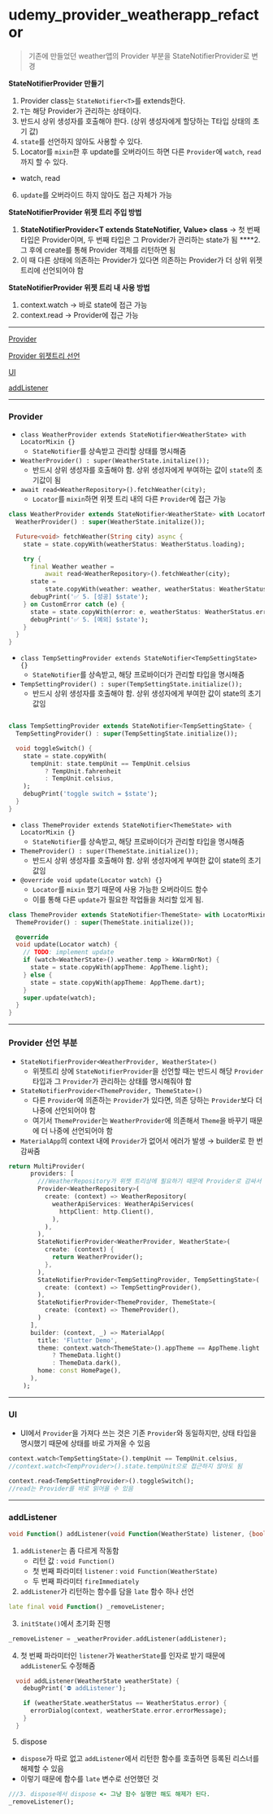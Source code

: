 # udemy_provider_weatherapp_refactor

> 기존에 만들었던 weather앱의 Provider 부분을 StateNotifierProvider로 변경
> 

**StateNotifierProvider 만들기**
1. Provider class는 `StateNotifier<T>`를 extends한다.
2. `T`는 해당 Provider가 관리하는 상태이다.
3. 반드시 상위 생성자를 호출해야 한다. (상위 생성자에게 할당하는 T타입 상태의 초기 값)
4. `state`를 선언하지 않아도 사용할 수 있다.
5. Locator를 `mixin`한 후 update를 오버라이드 하면 다른 `Provider`에 `watch`, `read` 까지 할 수 있다.
- watch<T>, read<T>
6. `update`를 오버라이드 하지 않아도 접근 자체가 가능


**StateNotifierProvider 위젯 트리 주입 방법**
1. **StateNotifierProvider<T extends StateNotifier<Value>, Value> class** 
→ 첫 번째 타입은 Provider이며, 두 번째 타입은 그 Provider가 관리하는 state가 됨
****2. 그 후에 create를 통해 Provider 객체를 리턴하면 됨
3. 이 때 다른 상태에 의존하는 Provider가 있다면 의존하는 Provider가 더 상위 위젯트리에 선언되어야 함

**StateNotifierProvider 위젯 트리 내 사용 방법**
1. context.watch<V> → 바로 state에 접근 가능
2. context.read<T> → Provider에 접근 가능

---

[Provider](https://www.notion.so/weather_app_refactor2-3024ac540af0473db7cbdf7d3917bec5?pvs=21)

[Provider 위젯트리 선언](https://www.notion.so/weather_app_refactor2-3024ac540af0473db7cbdf7d3917bec5?pvs=21)

[UI](https://www.notion.so/weather_app_refactor2-3024ac540af0473db7cbdf7d3917bec5?pvs=21)

[addListener](https://www.notion.so/weather_app_refactor2-3024ac540af0473db7cbdf7d3917bec5?pvs=21)

---
### Provider

- `class WeatherProvider extends StateNotifier<WeatherState> with LocatorMixin {}`
    - `StateNotifier`를 상속받고 관리할 상태를 명시해줌
- `WeatherProvider() : super(WeatherState.initalize());`
    - 반드시 상위 생성자를 호출해야 함. 상위 생성자에게 부여하는 값이 `state`의 초기값이 됨
- `await read<WeatherRepository>().fetchWeather(city);`
    - `Locator`를 `mixin`하면 위젯 트리 내의 다른 `Provider`에 접근 가능

```dart
class WeatherProvider extends StateNotifier<WeatherState> with LocatorMixin {
  WeatherProvider() : super(WeatherState.initalize());

  Future<void> fetchWeather(String city) async {
    state = state.copyWith(weatherStatus: WeatherStatus.loading);

    try {
      final Weather weather =
          await read<WeatherRepository>().fetchWeather(city);
      state =
          state.copyWith(weather: weather, weatherStatus: WeatherStatus.loaded);
      debugPrint('✅ 5. [성공] $state');
    } on CustomError catch (e) {
      state = state.copyWith(error: e, weatherStatus: WeatherStatus.error);
      debugPrint('✅ 5. [예외] $state');
    }
  }
}
```

- `class TempSettingProvider extends StateNotifier<TempSettingState> {}`
    - `StateNotifier`를 상속받고, 해당 프로바이더가 관리할 타입을 명시해줌
- `TempSettingProvider() : super(TempSettingState.initialize());`
    - 반드시 상위 생성자를 호출해야 함. 상위 생성자에게 부여한 값이 state의 초기값임

```dart

class TempSettingProvider extends StateNotifier<TempSettingState> {
  TempSettingProvider() : super(TempSettingState.initialize());

  void toggleSwitch() {
    state = state.copyWith(
      tempUnit: state.tempUnit == TempUnit.celsius
          ? TempUnit.fahrenheit
          : TempUnit.celsius,
    );
    debugPrint('toggle switch = $state');
  }
}

```

- `class ThemeProvider extends StateNotifier<ThemeState> with LocatorMixin {}`
    - `StateNotifier`를 상속받고, 해당 프로바이더가 관리할 타입을 명시해줌
- `ThemeProvider() : super(ThemeState.initialize());`
    - 반드시 상위 생성자를 호출해야 함. 상위 생성자에게 부여한 값이 state의 초기값임
- `@override void update(Locator watch) {}`
    - `Locator`를 `mixin` 했기 때문에 사용 가능한 오버라이드 함수
    - 이를 통해 다른 `update`가 필요한 작업들을 처리할 있게 됨.

```dart
class ThemeProvider extends StateNotifier<ThemeState> with LocatorMixin {
  ThemeProvider() : super(ThemeState.initialize());

  @override
  void update(Locator watch) {
    // TODO: implement update
    if (watch<WeatherState>().weather.temp > kWarmOrNot) {
      state = state.copyWith(appTheme: AppTheme.light);
    } else {
      state = state.copyWith(appTheme: AppTheme.dart);
    }
    super.update(watch);
  }
}
```
---
### Provider 선언 부분

- `StateNotifierProvider<WeatherProvider, WeatherState>()`
    - 위젯트리 상에 `StateNotifierProvider`을 선언할 때는 반드시 해당 `Provider` 타입과 그 `Provider`가 관리하는 상태를 명시해줘야 함
- `StateNotifierProvider<ThemeProvider, ThemeState>()`
    - 다른 `Provider`에 의존하는 `Provider`가 있다면, 의존 당하는 `Provider`보다 더 나중에 선언되어야 함
    - 여기서 `ThemeProvider`는 `WeatherProvider`에 의존해서 `Theme`을 바꾸기 때문에 더 나중에 선언되어야 함
- `MaterialApp`의 context 내에 `Provider`가 없어서 에러가 발생 → builder로 한 번 감싸줌

```dart
return MultiProvider(
      providers: [
        ///WeatherRepository가 위젯 트리상에 필요하기 때문에 Provider로 감싸서 선언
        Provider<WeatherRepository>(
          create: (context) => WeatherRepository(
            weatherApiServices: WeatherApiServices(
              httpClient: http.Client(),
            ),
          ),
        ),
        StateNotifierProvider<WeatherProvider, WeatherState>(
          create: (context) {
            return WeatherProvider();
          },
        ),
        StateNotifierProvider<TempSettingProvider, TempSettingState>(
          create: (context) => TempSettingProvider(),
        ),
        StateNotifierProvider<ThemeProvider, ThemeState>(
          create: (context) => ThemeProvider(),
        )
      ],
      builder: (context, _) => MaterialApp(
        title: 'Flutter Demo',
        theme: context.watch<ThemeState>().appTheme == AppTheme.light
            ? ThemeData.light()
            : ThemeData.dark(),
        home: const HomePage(),
      ),
    );
```
---
### UI

- UI에서 `Provider`을 가져다 쓰는 것은 기존 `Provider`와 동일하지만, 상태 타입을 명시했기 때문에 상태를 바로 가져올 수 있음

```dart
context.watch<TempSettingState>().tempUnit == TempUnit.celsius,
//context.watch<TempProvider>().state.tempUnit으로 접근하지 않아도 됨

context.read<TempSettingProvider>().toggleSwitch();
//read는 Provider를 바로 읽어올 수 있음
```
---
### addListener

```dart
void Function() addListener(void Function(WeatherState) listener, {bool fireImmediately = true})
```
1.  `addListener`는 좀 다르게 작동함
    - 리턴 값 : `void Function()`
    - 첫 번째 파라미터 `listener` : `void Function(WeatherState)`
    - 두 번째 파라미터 `fireImmediately`
2. `addListener`가 리턴하는 함수를 담을 `late` 함수 하나 선언

```dart
late final void Function() _removeListener;
```

3. `initState()`에서 초기화 진행

```dart
_removeListener = _weatherProvider.addListener(addListener);
```

4. 첫 번째 파라미터인 `listener`가 `WeatherState`를 인자로 받기 때문에 `addListener`도 수정해줌

```dart
  void addListener(WeatherState weatherState) {
    debugPrint('⛔️ addListener');

    if (weatherState.weatherStatus == WeatherStatus.error) {
      errorDialog(context, weatherState.error.errorMessage);
    }
  }
```

5. dispose
- `dispose`가 따로 없고 `addListener`에서 리턴한 함수를 호출하면 등록된 리스너를 해제할 수 있음
- 이렇기 때문에 함수를 `late` 변수로 선언했던 것

```dart
///3. dispose에서 dispose <- 그냥 함수 실행만 해도 해제가 된다.
_removeListener();
```
